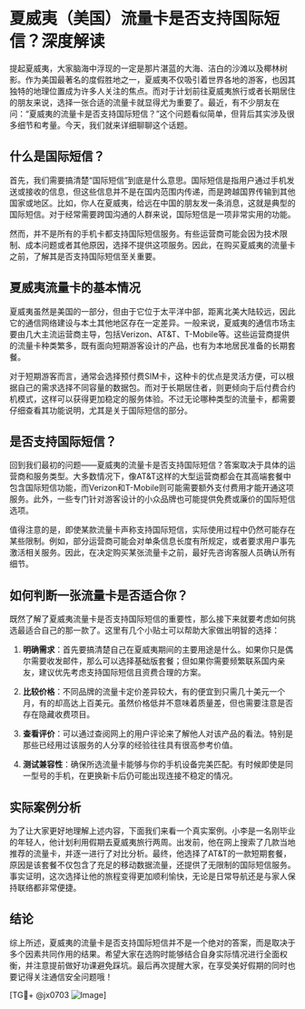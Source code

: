 # 夏威夷（美国）流量卡是否支持国际短信？深度解读

提起夏威夷，大家脑海中浮现的一定是那片湛蓝的大海、洁白的沙滩以及椰林树影。作为美国最著名的度假胜地之一，夏威夷不仅吸引着世界各地的游客，也因其独特的地理位置成为许多人关注的焦点。而对于计划前往夏威夷旅行或者长期居住的朋友来说，选择一张合适的流量卡就显得尤为重要了。最近，有不少朋友在问：“夏威夷的流量卡是否支持国际短信？”这个问题看似简单，但背后其实涉及很多细节和考量。今天，我们就来详细聊聊这个话题。

## 什么是国际短信？

首先，我们需要搞清楚“国际短信”到底是什么意思。国际短信是指用户通过手机发送或接收的信息，但这些信息并不是在国内范围内传递，而是跨越国界传输到其他国家或地区。比如，你人在夏威夷，给远在中国的朋友发一条消息，这就是典型的国际短信。对于经常需要跨国沟通的人群来说，国际短信是一项非常实用的功能。

然而，并不是所有的手机卡都支持国际短信服务。有些运营商可能会因为技术限制、成本问题或者其他原因，选择不提供这项服务。因此，在购买夏威夷的流量卡之前，了解其是否支持国际短信至关重要。

## 夏威夷流量卡的基本情况

夏威夷虽然是美国的一部分，但由于它位于太平洋中部，距离北美大陆较远，因此它的通信网络建设与本土其他地区存在一定差异。一般来说，夏威夷的通信市场主要由几大主流运营商主导，包括Verizon、AT&T、T-Mobile等。这些运营商提供的流量卡种类繁多，既有面向短期游客设计的产品，也有为本地居民准备的长期套餐。

对于短期游客而言，通常会选择预付费SIM卡，这种卡的优点是灵活方便，可以根据自己的需求选择不同容量的数据包。而对于长期居住者，则更倾向于后付费合约机模式，这样可以获得更加稳定的服务体验。不过无论哪种类型的流量卡，都需要仔细查看其功能说明，尤其是关于国际短信的部分。

## 是否支持国际短信？

回到我们最初的问题——夏威夷的流量卡是否支持国际短信？答案取决于具体的运营商和服务类型。大多数情况下，像AT&T这样的大型运营商都会在其高端套餐中包含国际短信功能，而Verizon和T-Mobile则可能需要额外支付费用才能开通这项服务。此外，一些专门针对游客设计的小众品牌也可能提供免费或廉价的国际短信选项。

值得注意的是，即使某款流量卡声称支持国际短信，实际使用过程中仍然可能存在某些限制。例如，部分运营商可能会对单条信息长度有所规定，或者要求用户事先激活相关服务。因此，在决定购买某张流量卡之前，最好先咨询客服人员确认所有细节。

## 如何判断一张流量卡是否适合你？

既然了解了夏威夷流量卡是否支持国际短信的重要性，那么接下来就要考虑如何挑选最适合自己的那一款了。这里有几个小贴士可以帮助大家做出明智的选择：

1. **明确需求**：首先要搞清楚自己在夏威夷期间的主要用途是什么。如果你只是偶尔需要收发邮件，那么可以选择基础版套餐；但如果你需要频繁联系国内亲友，建议优先考虑支持国际短信且资费合理的方案。

2. **比较价格**：不同品牌的流量卡定价差异较大，有的便宜到只需几十美元一个月，有的却高达上百美元。虽然价格低并不意味着质量差，但也需要注意是否存在隐藏收费项目。

3. **查看评价**：可以通过查阅网上的用户评论来了解他人对该产品的看法。特别是那些已经用过该服务的人分享的经验往往具有很高参考价值。

4. **测试兼容性**：确保所选流量卡能够与你的手机设备完美匹配。有时候即使是同一型号的手机，在更换新卡后仍可能出现连接不稳定的情况。

## 实际案例分析

为了让大家更好地理解上述内容，下面我们来看一个真实案例。小李是一名刚毕业的年轻人，他计划利用假期去夏威夷旅行两周。出发前，他在网上搜索了几款当地推荐的流量卡，并逐一进行了对比分析。最终，他选择了AT&T的一款短期套餐，原因是该套餐不仅包含了充足的移动数据流量，还提供了无限制的国际短信服务。事实证明，这次选择让他的旅程变得更加顺利愉快，无论是日常导航还是与家人保持联络都非常便捷。

## 结论

综上所述，夏威夷的流量卡是否支持国际短信并不是一个绝对的答案，而是取决于多个因素共同作用的结果。希望大家在选购时能够结合自身实际情况进行全面权衡，并注意提前做好功课避免踩坑。最后再次提醒大家，在享受美好假期的同时也要记得关注通信安全问题哦！

[TG💪+ @jx0703 ![Image](https://github.com/user-attachments/assets/dbca1d08-cadb-493c-b0ec-ad6f7a83f270)]